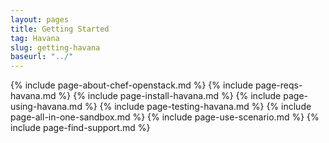 ```yaml
---
layout: pages
title: Getting Started
tag: Havana
slug: getting-havana
baseurl: "../"
---
```


{% include page-about-chef-openstack.md %}
{% include page-reqs-havana.md %}
{% include page-install-havana.md %}
{% include page-using-havana.md %}
{% include page-testing-havana.md %}
{% include page-all-in-one-sandbox.md %}
{% include page-use-scenario.md %}
{% include page-find-support.md %}